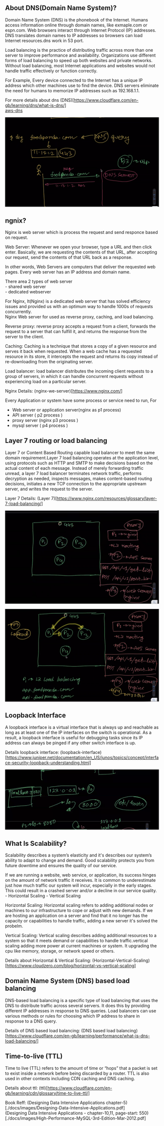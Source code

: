 ## About DNS(Domain Name System)?

Domain Name System (DNS) is the phonebook of the Internet. Humans access information online through domain names, like exmaple.com or espn.com. Web browsers interact through Internet Protocol (IP) addresses. DNS translates domain names to IP addresses so browsers can load Internet resources.dns work in 53 port.

Load balancing is the practice of distributing traffic across more than one server to improve performance and availability. Organizations use different forms of load balancing to speed up both websites and private networks. Without load balancing, most Internet applications and websites would not handle traffic effectively or function correctly.

For Example, Every device connected to the Internet has a unique IP address which other machines use to find the device. DNS servers eliminate the need for humans to memorize IP addresses such as 192.168.1.1.

For more details about dns (DNS)[https://www.cloudflare.com/en-gb/learning/dns/what-is-dns/]  
[aws-dns](https://aws.amazon.com/route53/what-is-dns/)

![dns](./docs/images/dns-image.png)

## ngnix?

Nginx is web server which is process the request and send responce based on request.  

Web Server: Whenever we open your browser, type a URL and then click enter. Basically, we are requesting the contents of that URL, after accepting our request, send the contents of that URL back as a response.

In other words, Web Servers are computers that deliver the requested web pages. Every web server has an IP address and domain name. 

There area 2 types of web server   
    - shared web server  
    - dedicated webserver  

For Nginx, It(Nginx) is a dedicated web server that has solved efficiency issues and provided us with an optimum way to handle 1000s of requests concurrently.  
Nginx Web server for used as reverse proxy, caching, and load balancing.   

Reverse proxy: reverse proxy accepts a request from a client, forwards the request to a server that can fulfill it, and returns the response from the server to the client.  

Caching: Caching is a technique that stores a copy of a given resource and serves it back when requested. When a web cache has a requested resource in its store, it intercepts the request and returns its copy instead of re-downloading from the originating server.

Load balancer: load balancer distributes the incoming client requests to a group of servers, in which it can handle concurrent requests without experiencing load on a particular server.  

Nginx Details: (nginx-we-server)[https://www.nginx.com/]

Every Application or system have some process or service need to run, For 
 - Web server or application server(nginx as p1 process)  
 - API server ( p2 process )  
 - proxy server (nginx p3 process )  
 - mysql server ( p4 process )  


## Layer 7 routing or load balancing

Layer 7 or Content Based Routing capable load balancer to meet the same domain requirement.Layer 7 load balancing operates at the application level, using protocols such as HTTP and SMTP to make decisions based on the actual content of each message. Instead of merely forwarding traffic unread, a layer 7 load balancer terminates network traffic, performs decryption as needed, inspects messages, makes content-based routing decisions, initiates a new TCP connection to the appropriate upstream server, and writes the request to the server.

Layer 7 Details: (Layer 7)[https://www.nginx.com/resources/glossary/layer-7-load-balancing/]


![process-1](./docs/images/process-1.png)  

![process-2](./docs/images/process-2.png)


## Loopback Interface

A loopback interface is a virtual interface that is always up and reachable as long as at least one of the IP interfaces on the switch is operational. As a result, a loopback interface is useful for debugging tasks since its IP address can always be pinged if any other switch interface is up.

Details loopback interface: (loopback-interface)[https://www.juniper.net/documentation/en_US/junos/topics/concept/interface-security-loopback-understanding.html]

![loopback-interface](./docs/images/loopback.png) 


## What Is Scalability?
Scalability describes a system’s elasticity and it's describes our system’s ability to adapt to change and demand. Good scalability protects you from future downtime and ensures the quality of our service.

If we are running a website, web service, or application, its success hinges on the amount of network traffic it receives. It is common to underestimate just how much traffic our system will incur, especially in the early stages. This could result in a crashed server and/or a decline in our service quality. 
    - Horizontal Scaling
    - Vertical Scaling

Horizontal Scaling: Horizontal scaling refers to adding additional nodes or machines to our infrastructure to cope or adjust with new demands. If we are hosting an application on a server and find that it no longer has the capacity or capabilities to handle traffic, adding a new server it's solved the probelm.

Vertical Scaling: Vertical scaling describes adding additional resources to a system so that it meets demand or capabilities to handle traffic.vertical scaling adding more power at current machines or system. It upgrading the cpu like memory, storage, or network speed or others.


Details about Horizontal & Vertical Scaling:  (Horizontal-Vertical-Scaling)[https://www.cloudzero.com/blog/horizontal-vs-vertical-scaling]


## Domain Name System (DNS) based load balancing

DNS-based load balancing is a specific type of load balancing that uses the DNS to distribute traffic across several servers. It does this by providing different IP addresses in response to DNS queries. Load balancers can use various methods or rules for choosing which IP address to share in response to a DNS query.

Details of DNS based load balancing: (DNS based load balancing)[https://www.cloudflare.com/en-gb/learning/performance/what-is-dns-load-balancing/]


## Time-to-live (TTL)

Time to live (TTL) refers to the amount of time or “hops” that a packet is set to exist inside a network before being discarded by a router. TTL is also used in other contexts including CDN caching and DNS caching.

Details about ttl: (ttl)[https://www.cloudflare.com/en-gb/learning/cdn/glossary/time-to-live-ttl/]




Book Reff: 
 (Designing Data Intensive Applications chapter-5)[./docs/images/Designing-Data-Intensive-Applications.pdf]   
 (Designing Data Intensive Applications - chapter-10,11, page-start: 550)[./docs/images/High-Performance-MySQL-3rd-Edition-Mar-2012.pdf]






